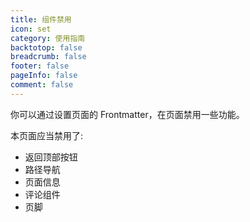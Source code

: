 ```yaml
---
title: 组件禁用
icon: set
category: 使用指南
backtotop: false
breadcrumb: false
footer: false
pageInfo: false
comment: false
---
```


你可以通过设置页面的 Frontmatter，在页面禁用一些功能。

<!-- more -->

本页面应当禁用了:

- 返回顶部按钮
- 路径导航
- 页面信息
- 评论组件
- 页脚
